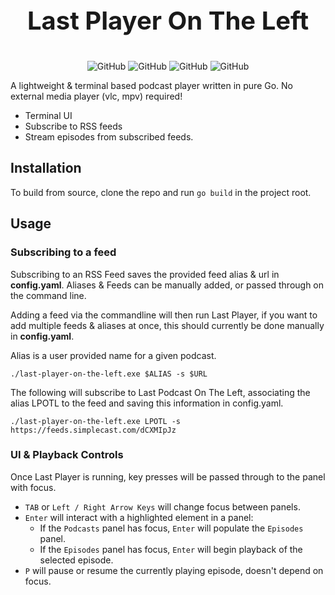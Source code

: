 <div style="text-align: center">
	<p style="font-size: 40px"> <b>Last Player On The Left </b></p>
	<img alt="GitHub" src="https://img.shields.io/github/license/Wombatlord/last-player-on-the-left?logo=Github&logoColor=green">
	<img alt="GitHub" src="https://img.shields.io/github/last-commit/Wombatlord/last-player-on-the-left?color=purple&logo=github&logoColor=purple">
	<img alt="GitHub" src="https://img.shields.io/github/languages/top/Wombatlord/last-player-on-the-left?label=Go&logo=go">
	<img alt="GitHub" src="https://img.shields.io/github/go-mod/go-version/Wombatlord/last-player-on-the-left?logo=go">
</div>

A lightweight & terminal based podcast player written in pure Go.
No external media player (vlc, mpv) required!

- Terminal UI
- Subscribe to RSS feeds
- Stream episodes from subscribed feeds.

## Installation
To build from source, clone the repo and run `go build` in the project root.

## Usage

### Subscribing to a feed
Subscribing to an RSS Feed saves the provided feed alias & url in **config.yaml**.
Aliases & Feeds can be manually added, or passed through on the command line.

Adding a feed via the commandline will then run Last Player, if you want to add multiple feeds & aliases at once, this should currently be done manually in **config.yaml**.

Alias is a user provided name for a given podcast.

`./last-player-on-the-left.exe $ALIAS -s $URL`

The following will subscribe to Last Podcast On The Left, associating the alias LPOTL to the feed and saving this information in config.yaml.

`./last-player-on-the-left.exe LPOTL -s https://feeds.simplecast.com/dCXMIpJz`

### UI & Playback Controls
Once Last Player is running, key presses will be passed through to the panel with focus.

- `TAB` or `Left / Right Arrow Keys` will change focus between panels.
- `Enter` will interact with a highlighted element in a panel:
	- If the `Podcasts` panel has focus, `Enter` will populate the `Episodes` panel.
	- If the `Episodes` panel has focus, `Enter` will begin playback of the selected episode.
- `P` will pause or resume the currently playing episode, doesn't depend on focus.